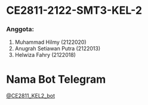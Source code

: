 # CE2811-2122-SMT3-KEL-2

### Anggota:
1. Muhammad Hilmy (2122020)
2. Anugrah Setiawan Putra (2122013)
3. Helwiza Fahry (2122018)

# Nama Bot Telegram
[@CE2811_KEL2_bot](https://t.me/CE2811_KEL2_bot)
